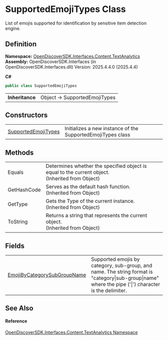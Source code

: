 # SupportedEmojiTypes Class


List of emojis supported for identification by sensitive item detection engine.



## Definition
**Namespace:** <a href="12331b25-bce3-6a9b-929b-46b5cf49471c">OpenDiscoverSDK.Interfaces.Content.TextAnalytics</a>  
**Assembly:** OpenDiscoverSDK.Interfaces (in OpenDiscoverSDK.Interfaces.dll) Version: 2025.4.4.0 (2025.4.4)

**C#**
``` C#
public class SupportedEmojiTypes
```

<table><tr><td><strong>Inheritance</strong></td><td>Object  →  SupportedEmojiTypes</td></tr>
</table>



## Constructors
<table>
<tr>
<td><a href="b63c045e-06b4-d6c6-6df1-fc563e08aa26">SupportedEmojiTypes</a></td>
<td>Initializes a new instance of the SupportedEmojiTypes class</td></tr>
</table>

## Methods
<table>
<tr>
<td>Equals</td>
<td>Determines whether the specified object is equal to the current object.<br />(Inherited from Object)</td></tr>
<tr>
<td>GetHashCode</td>
<td>Serves as the default hash function.<br />(Inherited from Object)</td></tr>
<tr>
<td>GetType</td>
<td>Gets the Type of the current instance.<br />(Inherited from Object)</td></tr>
<tr>
<td>ToString</td>
<td>Returns a string that represents the current object.<br />(Inherited from Object)</td></tr>
</table>

## Fields
<table>
<tr>
<td><a href="fb0396f1-83d0-681b-7c30-40f9a359909a">EmojiByCategorySubGroupName</a></td>
<td>Supported emojis by category, sub-group, and name. The string format is "category|sub-group|name" where the pipe ('|') character is the delimiter.</td></tr>
</table>

## See Also


#### Reference
<a href="12331b25-bce3-6a9b-929b-46b5cf49471c">OpenDiscoverSDK.Interfaces.Content.TextAnalytics Namespace</a>  

